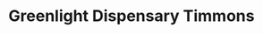 ---
title: "Greenlight Dispensary Timmons"
url: /rapid-city/greenlight-dispensary-timmons/
shop: Hanf
---